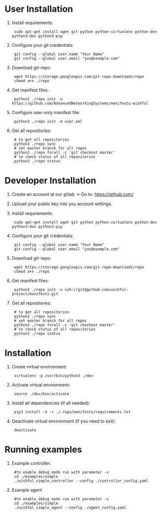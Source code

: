 User Installation
=================

1. Install requirements:

        sudo apt-get install wget git python python-virtualenv python-dev python3-dev python3-pip

2. Configure your git credentials:

        git config --global user.name "Your Name"
        git config --global user.email "you@example.com"

3. Download git-repo:

        wget https://storage.googleapis.com/git-repo-downloads/repo
        chmod a+x ./repo

4. Get manifest files:

        python2 ./repo init -u https://github.com/AdvancedNetworkingSystems/manifests-wishful

5. Configure user-only manifest file:

        python2 ./repo init -m user.xml

6. Get all repositories:

        # to get all repositories
        python2 ./repo sync
        # set master branch for all repos
        python2 ./repo forall -c 'git checkout master'
        # to check status of all repositories
        python2 ./repo status


Developer Installation
======================

1. Create an account at our gitlab -> Go to: https://github.com/

2. Upload your public key into you account settings.

3. Install requirements:

        sudo apt-get install wget git python python-virtualenv python-dev python3-dev python3-pip

4. Configure your git credentials:

        git config --global user.name "Your Name"
        git config --global user.email "you@example.com"

5. Download git-repo:

        wget https://storage.googleapis.com/git-repo-downloads/repo
        chmod a+x ./repo

5. Get manifest files:

        python2 ./repo init -u ssh://git@github.com/wishful-project/manifests.git

6. Get all repositories:

        # to get all repositories
        python2 ./repo sync
        # set master branch for all repos
        python2 ./repo forall -c 'git checkout master'
        # to check status of all repositories
        python2 ./repo status


Installation
============

1. Create virtual environment:

        virtualenv -p /usr/bin/python3 ./dev

2. Activate virtual environment:

        source ./dev/bin/activate

3. Install all dependencies (if all needed):

        pip3 install -U -r ./.repo/manifests/requirements.txt

4. Deactivate virtual environment (if you need to exit):

        deactivate

Running examples
================

1. Example controller:

        #to enable debug mode run with parameter -v
        cd ./examples/simple
        ./wishful_simple_controller --config ./controller_config.yaml

2. Example agent

        #to enable debug mode run with parameter -v
        cd ./examples/simple
        ./wishful_simple_agent --config ./agent_config.yaml
